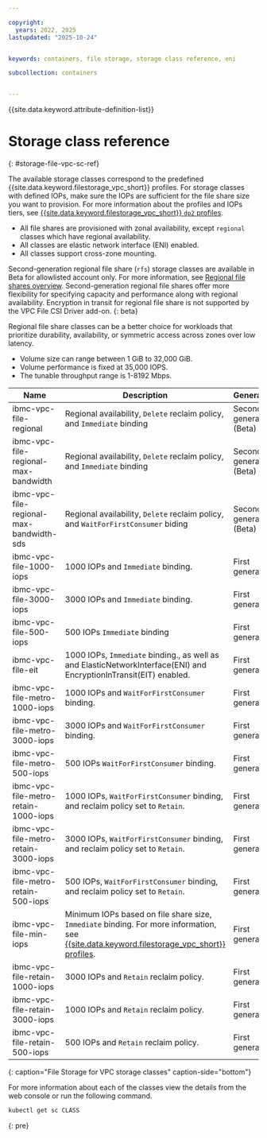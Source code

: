 ```yaml
---

copyright: 
  years: 2022, 2025
lastupdated: "2025-10-24"


keywords: containers, file storage, storage class reference, eni

subcollection: containers


---
```


{{site.data.keyword.attribute-definition-list}}


# Storage class reference
{: #storage-file-vpc-sc-ref}

The available storage classes correspond to the predefined {{site.data.keyword.filestorage_vpc_short}} profiles. For storage classes with defined IOPs, make sure the IOPs are sufficient for the file share size you want to provision. For more information about the profiles and IOPs tiers, see [{{site.data.keyword.filestorage_vpc_short}} `dp2` profiles](/docs/vpc?topic=vpc-file-storage-profiles&interface=ui#dp2-profile).

- All file shares are provisioned with zonal availability, except `regional` classes which have regional availability.
- All classes are elastic network interface (ENI) enabled.
- All classes support cross-zone mounting.

Second-generation regional file share (`rfs`) storage classes are available in Beta for allowlisted account only. For more information, see [Regional file shares overview](/docs/vpc?topic=vpc-file-storage-vpc-about#regional-file-storage-overview). Second-generation regional file shares offer more flexibility for specifying capacity and performance along with regional availability. Encryption in transit for regional file share is not supported by the VPC File CSI Driver add-on.
{: beta}

Regional file share classes can be a better choice for workloads that prioritize durability, availability, or symmetric access across zones over low latency.
- Volume size can range between 1 GiB to 32,000 GiB.
- Volume performance is fixed at 35,000 IOPS.
- The tunable throughput range is 1-8192 Mbps.

| Name | Description | Generation |
| --- | --- | --- |
| ibmc-vpc-file-regional | Regional availability, `Delete` reclaim policy, and `Immediate` binding | Second generation (Beta)| 
| ibmc-vpc-file-regional-max-bandwidth | Regional availability, `Delete` reclaim policy, and `Immediate` binding | Second generation  (Beta)| 
| ibmc-vpc-file-regional-max-bandwidth-sds | Regional availability, `Delete` reclaim policy, and `WaitForFirstConsumer` biding | Second generation  (Beta)|
| ibmc-vpc-file-1000-iops | 1000 IOPs and `Immediate` binding. | First generation | 
| ibmc-vpc-file-3000-iops | 3000 IOPs and `Immediate` binding. | First generation | 
| ibmc-vpc-file-500-iops | 500 IOPs `Immediate` binding | First generation | 
| ibmc-vpc-file-eit | 1000 IOPs, `Immediate` binding., as well as and ElasticNetworkInterface(ENI) and EncryptionInTransit(EIT) enabled. | First generation | 
| ibmc-vpc-file-metro-1000-iops | 1000 IOPs and `WaitForFirstConsumer` binding. | First generation | 
| ibmc-vpc-file-metro-3000-iops | 3000 IOPs and `WaitForFirstConsumer` binding. | First generation | 
| ibmc-vpc-file-metro-500-iops | 500 IOPs `WaitForFirstConsumer` binding. | First generation | 
| ibmc-vpc-file-metro-retain-1000-iops | 1000 IOPs, `WaitForFirstConsumer` binding, and reclaim policy set to `Retain`. | First generation | 
| ibmc-vpc-file-metro-retain-3000-iops | 3000 IOPs, `WaitForFirstConsumer` binding, and reclaim policy set to `Retain`. | First generation | 
| ibmc-vpc-file-metro-retain-500-iops | 500 IOPs, `WaitForFirstConsumer` binding, and reclaim policy set to `Retain`. | First generation | 
| ibmc-vpc-file-min-iops | Minimum IOPs based on file share size, `Immediate` binding. For more information, see [{{site.data.keyword.filestorage_vpc_short}} profiles](/docs/vpc?topic=vpc-file-storage-profiles&interface=ui#dp2-profile). | First generation | 
| ibmc-vpc-file-retain-1000-iops | 3000 IOPs and `Retain` reclaim policy. | First generation | 
| ibmc-vpc-file-retain-3000-iops | 1000 IOPs and `Retain` reclaim policy. | First generation | 
| ibmc-vpc-file-retain-500-iops | 500 IOPs and `Retain` reclaim policy. | First generation | 
{: caption="File Storage for VPC storage classes" caption-side="bottom"}

For more information about each of the classes view the details from the web console or run the following command.

```sh
kubectl get sc CLASS
```
{: pre}
